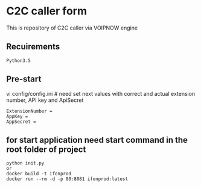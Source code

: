 <!---
Copyright PavelG
MIT License
--->

# C2C caller form

This is repository of C2C caller via VOIPNOW engine

## Recuirements

    Python3.5

## Pre-start
vi config/config.ini
    # need set next values with correct and actual extension number, API key and ApiSecret
    
    ExtensionNumber =
    AppKey =
    AppSecret =

## for start application need start command in the root folder of project

    python init.py
    or
    docker build -t ifonprod
    docker run --rm -d -p 80:8081 ifonprod:latest


